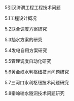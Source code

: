 5引汉济渭工程工程技术问题  

5.1工程设计概况  

5.2联合调度方案研究  

5.3抽水方案的研究  

5.4发电自用方案研究  

5.5管理调度自动化研究  

5.6黄金峡水利枢纽技术问题研究  

5.7三河口水利枢纽技术问题研究  

5.8秦岭输水隧洞技术问题研究  
